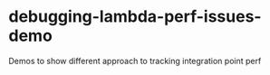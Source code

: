 # debugging-lambda-perf-issues-demo
Demos to show different approach to tracking integration point perf
